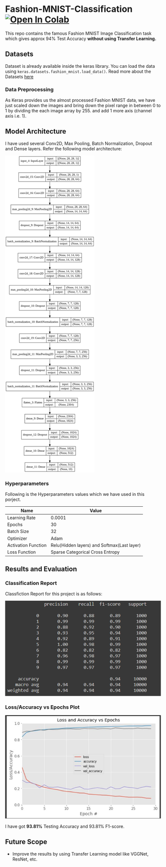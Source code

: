 # Fashion-MNIST-Classification   [![Open In Colab](https://colab.research.google.com/assets/colab-badge.svg)](https://colab.research.google.com/github/harshdhamecha/Fashion-MNIST-Classification/blob/main/Fashion_MNIST.ipynb)
This repo contains the famous Fashion MNIST Image Classification task which gives approx 94% Test Accuracy **without using Transfer Learning.**

## Datasets 
Dataset is already available inside the keras library. You can load the data using `keras.datasets.fashion_mnist.load_data()`. Read more about the Datasets [here](https://www.kaggle.com/zalando-research/fashionmnist)

### Data Preprocessing
As Keras provides us the almost processed Fashion MNIST data, we have just scaled down the images and bring down the pixel range in between 0 to 1 by dividing the each image array by 255. and add 1 more axis (channel axis i.e. 1).

## Model Architecture
I have used several Conv2D, Max Pooling, Batch Normalization, Dropout and Dense layers. Refer the following model architecture:  

![](model-architecture.png)

### Hyperparameters  

Following is the Hyperparameters values which we have used in this porject.  

Name | Value
-----|------
Learning Rate | 0.0001
Epochs | 30
Batch Size | 32
Optimizer | Adam
Activation Function | Relu(Hidden layers) and Softmax(Last layer)
Loss Function | Sparse Categorical Cross Entropy

## Results and Evaluation

### Classification Report
Classfiction Report for this project is as follows: 

![](classification_report.PNG)

### Loss/Accuracy vs Epochs Plot

![](loss-acc-plot.JPG)  

I have got **93.81%** Testing Accuracy and 93.81% F1-score.

## Future Scope
- Improve the results by using Transfer Learning model like VGGNet, ResNet, etc.
